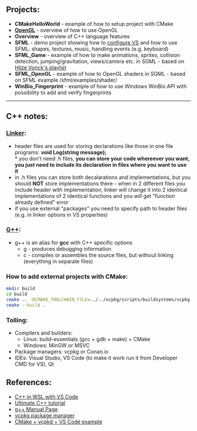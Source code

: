 ## **Projects:**
- **CMakeHelloWorld** - example of how to setup project with CMake
- **[OpenGL](/OpenGL/notes.md)** - overview of how to use OpenGL
- **Overview** - overview of C++ language features 
- **SFML** - demo project showing how to [configure VS](/SFML/README.md) and how to use SFML: shapes, textures, music, handling events (e.g. keyboard)
- **SFML_Game** - example of how to make animations, sprites, collision detection, jumping/gravitation, views/camera etc. in SGML - based on [Hilze Vonck's playlist](https://www.youtube.com/watch?v=axIgxBQVBg0&list=PL21OsoBLPpMOO6zyVlxZ4S4hwkY_SLRW9&index=1) 
- **SFML_OpenGL** - example of how to OpenGL shaders in SGML - based on SFML example /sfml/examples/shader/
- **WinBio_Fingerprint** - example of how to use Windows WinBio API with possibility to add and verify fingerprints

---
## **C++ notes:**

### [Linker](https://www.youtube.com/watch?v=H4s55GgAg0I):

- header files are used for storing declarations like those in one file programs: **void Log(string message);** <br> \* you don't need .h files, **you can store your code whereever you want, you just need to include its declaration in files where you want to use it**
- in .h files you can store both decalarations and implementations, but you should **NOT** store implementations there - when in 2 different files you include header with implementation, linker will change it into 2 identical implementations of 2 identical functions and you will get "function already defined" error
- if you use external "packages" you need to specify path to header files (e.g. in linker options in VS properties) 

### [G++](http://qcd.phys.cmu.edu/QCDcluster/gnu/g++_man.html):

- g++ is an alias for **gcc** with C++ specific options
    - g - produces debugging information
    - c - compiles or assembles the source files, but without linking (everything in separate files)

### How to add external projects with CMake:

```bash
mkdir build
cd build
cmake .. -DCMAKE_TOOLCHAIN_FILE=../../vcpkg/scripts/buildsystems/vcpkg.cmake #-DVCPKG_TARGET_TRIPLET=x64-windows
cmake --build .
```

### Tolling:

- Compilers and builders:
  - Linux: build-essentials (gcc + gdb + make) + CMake
  - Windows: MinGW or MSVC
- Package managers: vcpkg or Conan.io
- IDEs: Visual Studio, VS Code (to make it work run it from Developer CMD for VS), Qt

## References:

- [C++ in WSL with VS Code](https://code.visualstudio.com/docs/cpp/config-wsl)
- [Ultimate C++ tutorial](https://www.youtube.com/watch?v=6y0bp-mnYU0&list=PL17WHdN9gS1uXtfhSPjGwIxAGGUJqFPWx&index=73&t=0s)
- [g++ Manual Page](http://qcd.phys.cmu.edu/QCDcluster/gnu/g++_man.html)
- [vcpkg package manager](https://docs.microsoft.com/en-us/cpp/build/vcpkg?view=vs-2019)
- [CMake + vcpkd + VS Code example](https://github.com/microsoft/vcpkg/blob/master/docs/examples/installing-and-using-packages.md)
